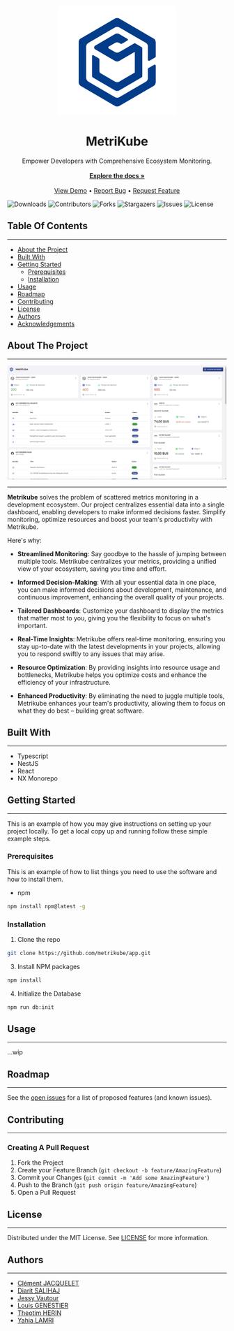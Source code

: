 <br/>
<p align="center">
  <a href="https://github.com/metrikube/app">
    <img src="apps/app/web/src/assets/img/metrikube-logo.png" alt="Logo">
  </a>

<h1 align="center">MetriKube</h3>

  <p align="center">
    Empower Developers with Comprehensive Ecosystem Monitoring.
    <br/>
    <br/>
    <a href="https://github.com/metrikube/app"><strong>Explore the docs »</strong></a>
    <br/>
    <br/>
    <a href="https://github.com/metrikube/app">View Demo</a>
    •
    <a href="https://github.com/metrikube/app/issues">Report Bug</a>
    •
    <a href="https://github.com/metrikube/app/issues">Request Feature</a>
  </p>
</p>

![Downloads](https://img.shields.io/github/downloads/metrikube/app/total) ![Contributors](https://img.shields.io/github/contributors/metrikube/app?color=dark-green) ![Forks](https://img.shields.io/github/forks/metrikube/app?style=social) ![Stargazers](https://img.shields.io/github/stars/metrikube/app?style=social) ![Issues](https://img.shields.io/github/issues/metrikube/app) ![License](https://img.shields.io/github/license/metrikube/app)

## Table Of Contents

---

* [About the Project](#about-the-project)
* [Built With](#built-with)
* [Getting Started](#getting-started)
  * [Prerequisites](#prerequisites)
  * [Installation](#installation)
* [Usage](#usage)
* [Roadmap](#roadmap)
* [Contributing](#contributing)
* [License](#license)
* [Authors](#authors)
* [Acknowledgements](#acknowledgements)

## About The Project

---

![Screen Shot](apps/app/web/src/assets/img/img.png)

--- 

**Metrikube** solves the problem of scattered metrics monitoring in a development ecosystem. Our project centralizes essential data into a single dashboard, enabling developers to make informed decisions faster. Simplify monitoring, optimize resources and boost your team's productivity with Metrikube.

Here's why:

* **Streamlined Monitoring**: Say goodbye to the hassle of jumping between multiple tools. Metrikube centralizes your metrics, providing a unified view of your ecosystem, saving you time and effort.

* **Informed Decision-Making**: With all your essential data in one place, you can make informed decisions about development, maintenance, and continuous improvement, enhancing the overall quality of your projects.

* **Tailored Dashboards**: Customize your dashboard to display the metrics that matter most to you, giving you the flexibility to focus on what's important.

* **Real-Time Insights**: Metrikube offers real-time monitoring, ensuring you stay up-to-date with the latest developments in your projects, allowing you to respond swiftly to any issues that may arise.

* **Resource Optimization**: By providing insights into resource usage and bottlenecks, Metrikube helps you optimize costs and enhance the efficiency of your infrastructure.

* **Enhanced Productivity**: By eliminating the need to juggle multiple tools, Metrikube enhances your team's productivity, allowing them to focus on what they do best – building great software.


## Built With

---

* Typescript
* NestJS
* React
* NX Monorepo

## Getting Started

---

This is an example of how you may give instructions on setting up your project locally.
To get a local copy up and running follow these simple example steps.

### Prerequisites

This is an example of how to list things you need to use the software and how to install them.

* npm

```sh
npm install npm@latest -g
```

### Installation

1. Clone the repo

```sh
git clone https://github.com/metrikube/app.git
```

3. Install NPM packages

```sh
npm install
```

4. Initialize the Database

```sh
npm run db:init
```


## Usage

---

...wip

## Roadmap

---

See the [open issues](https://github.com/metrikube/app/issues) for a list of proposed features (and known issues).

## Contributing

---

### Creating A Pull Request

1. Fork the Project
2. Create your Feature Branch (`git checkout -b feature/AmazingFeature`)
3. Commit your Changes (`git commit -m 'Add some AmazingFeature'`)
4. Push to the Branch (`git push origin feature/AmazingFeature`)
5. Open a Pull Request

## License

---

Distributed under the MIT License. See [LICENSE](https://github.com/metrikube/app/blob/main/LICENSE.md) for more information.

## Authors

---

* [Clément JACQUELET](https://github.com/awuzi)
* [Diarit SALIHAJ](https://github.com/awuzi)
* [Jessy Vautour](https://github.com/awuzi)
* [Louis GENESTIER](https://github.com/awuzi)
* [Theotim HERIN](https://github.com/awuzi)
* [Yahia LAMRI](https://github.com/awuzi)

